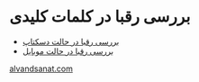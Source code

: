 # بررسی رقبا در کلمات کلیدی

- [بررسی رقبا در حالت دسکتاپ](desktop.md)
- [بررسی رقبا در حالت موبایل](mobile.md)


[alvandsanat.com](alvandsanat.com)